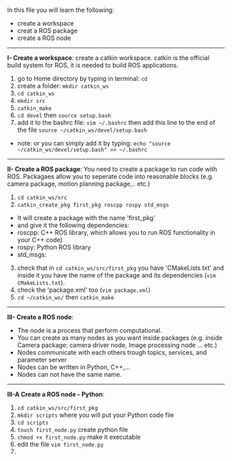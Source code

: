 In this file you will learn the following:
* create a workspace
* creat a ROS package
* create a ROS node
---------------------

**I- Create a workspace**: create a catkin workspace. catkin is the official build system for ROS, it is needed to build ROS applications.

1. go to Home directory by typing in terminal: `cd`
2. create a folder: `mkdir catkin_ws`
3. `cd catkin_ws`
4. `mkdir src`
5. `catkin_make`
6. `cd devel` then `source setup.bash`
7. add it to the bashrc file:  `vim ~/.bashrc` then add this line to the end of the file `source ~/catkin_ws/devel/setup.bash`
  * note: or you can simply add it by typing: `echo "source ~/catkin_ws/devel/setup.bash" >> ~/.bashrc`

---------------------

**II- Create a ROS package**: You need to create a package to run code with ROS. Packagaes allow you to seperate code into reasonable blocks (e.g. camera package, motion planning package,.. etc.)

1. `cd catkin_ws/src`
2. `catkin_create_pkg first_pkg roscpp rospy std_msgs`
 * It will create a package with the name 'first_pkg' 
 * and give it the following dependencies: 
 * roscpp: C++ ROS library, which allows you to run ROS functionality in your C++ code)
 * rospy: Python ROS library
 * std_msgs: 
     
3. check that in `cd catkin_ws/src/first_pkg` you have 'CMakeLists.txt' and inside it you have the name of the package and its dependencies (`vim CMakeLists.txt`).
4. check the 'package.xml' too (`vim package.xml`)
5. `cd ~/catkin_ws/` then `catkin_make` 

---------------------

**III- Create a ROS node**: 
* The node is a process that perform computational. 
* You can create as many nodes as you want inside packages (e.g. inside Camera package: camera driver node, Image processing node ... etc.)
* Nodes communicate with each others trough topics, services, and parameter server
* Nodes can be written in Python, C++,...
* Nodes can not have the same name.

---------------------
**III-A Create a ROS node - Python**: 

1. `cd catkin_ws/src/first_pkg`
2. `mkdir scripts` where you will put your Python code file
3. `cd scripts`
4. `touch first_node.py` create python file
5. `chmod +x first_node.py` make it executable
6. edit the file `vim first_node.py`
7. 

